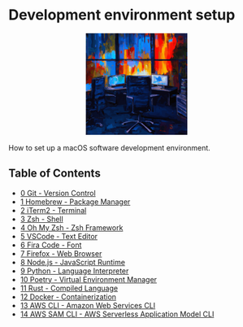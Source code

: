 # Development environment setup

<div align="center">
    <img src="./images/logo.svg" alt="Development environment" width=200>
</div>

How to set up a macOS software development environment.

## Table of Contents

-   [0 Git - Version Control](./chapters/00-Git/README.md)
-   [1 Homebrew - Package Manager](./chapters/01-Homebrew/README.md)
-   [2 iTerm2 - Terminal](./chapters/02-iTerm2/README.md)
-   [3 Zsh - Shell](./chapters/03-ZSH/README.md)
-   [4 Oh My Zsh - Zsh Framework](./chapters/04-Oh_My_Zsh/README.md)
-   [5 VSCode - Text Editor](./chapters/05-VSCode/README.md)
-   [6 Fira Code - Font](./chapters/06-Fira_Code/README.md)
-   [7 Firefox - Web Browser](./chapters/07-Firefox/README.md)
-   [8 Node.js - JavaScript Runtime](./chapters/08-Node.js/README.md)
-   [9 Python - Language Interpreter](./chapters/09-Python/README.md)
-   [10 Poetry - Virtual Environment Manager](./chapters/10-Poetry/README.md)
-   [11 Rust - Compiled Language](./chapters/11-Rust/README.md)
-   [12 Docker - Containerization](./chapters/12-Docker/README.md)
-   [13 AWS CLI - Amazon Web Services CLI](./chapters/13-AWS_CLI/README.md)
-   [14 AWS SAM CLI - AWS Serverless Application Model CLI](./chapters/14-AWS_SAM_CLI/README.md)
